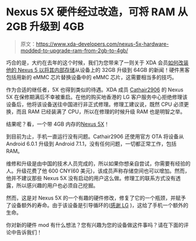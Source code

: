 # Nexus 5X 硬件经过改造，可将 RAM 从 2GB 升级到 4GB

> 原文：<https://www.xda-developers.com/nexus-5x-hardware-modded-to-upgrade-ram-from-2gb-to-4gb/>

巧合的是，大约在去年的这个时候，我们为您带来了一则关于 XDA 会员[如何改装他的 Nexus 5 以将其内部存储](https://www.xda-developers.com/nexus-5-hardware-modded-to-64gb-internal-storage-by-replacing-emmc/)从设备上的 32GB 升级到 64GB 的新闻！硬件黑客包括用新的 eMMC 芯片替换设备中的 eMMC 芯片，这需要相当多的技巧。

作为合适的继任者，5X 也得到类似的待遇。XDA 成员 [Cathair2906](https://forum.xda-developers.com/member.php?u=4825246) 的 Nexus 5X 在保修期满后不幸被重启。在他的购买地香港的 LG 客户服务中心拒绝修理该设备后，他将该设备送往中国进行非正式修理。修理工建议说，既然 CPU 必须更换，而且 RAM 已经装满了 CPU，所以在修理的时候升级 RAM 也是明智之举。

结果呢？看，一个带 4GB 内存的[Nexus 5X](https://forum.xda-developers.com/nexus-5x/general/4gb-ram-upgraded-nexus-5x-t3588743)！

到目前为止，手机一直运行没有问题。Cathair2906 还使用官方 OTA 将设备从 Android 6.0.1 升级到 Android 7.1.1，没有任何问题，一切都正常工作，包括 RAM。

维修和升级是由中国的技术人员完成的，所以如果你想亲自尝试，你需要有经验的人。升级花费了他 600 CNY(60 美元)，该成员声称存储空间也可以增加。然而，他并不建议那些 Nexus 5X 没有启动的用户这么做。修理工的联系方式没有透露，所以感兴趣的用户也必须自己挖掘。

然而，这是对 Nexus 5X 的一个有趣的硬件修改，修复了它的一个瓶颈，并赋予了设备额外的寿命。由于该设备是引导循环的([感谢 LG](https://www.xda-developers.com/lg-bootloop-lawsuit-adds-nexus-5x-lg-g5-v20-case/) )，这给了手机一个额外的生命。

你对新的硬件 mod 有什么想法？您有兴趣为您的设备做这件事吗？请在下面的评论中告诉我们！